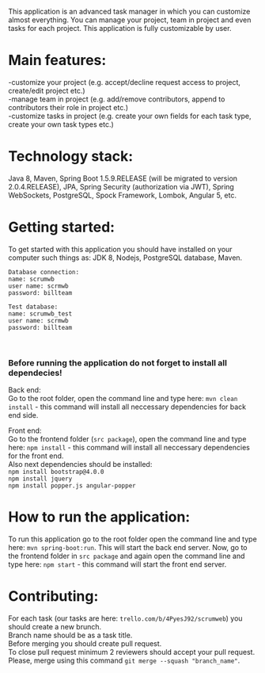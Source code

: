 This application is an advanced task manager in which you can customize almost everything. You can manage your project, team in project and even tasks for each project. This application is fully customizable by user.

# **Main features:** <br/>
-customize your project (e.g. accept/decline request access to project, create/edit project etc.)<br/>
-manage team in project (e.g. add/remove contributors, append to contributors their role in project etc.)<br/>
-customize tasks in project (e.g. create your own fields for each task type, create your own task types etc.)<br/>

# **Technology stack:**<br/>
Java 8, Maven, Spring Boot 1.5.9.RELEASE (will be migrated to version 2.0.4.RELEASE), JPA, Spring Security (authorization via JWT), Spring WebSockets, PostgreSQL, Spock Framework, Lombok, Angular 5, etc.

# **Getting started:** <br/>
To get started with this application you should have installed on your computer such things as: JDK 8, Nodejs, PostgreSQL database, Maven. <br/>

    Database connection:
    name: scrumwb
    user name: scrmwb
    password: billteam
  
    Test database:
    name: scrumwb_test
    user name: scrmwb
    password: billteam
<br/>

### **Before running the application do not forget to install all dependecies!<br/>**

Back end:<br/>
Go to the root folder, open the command line and type here: `mvn clean install` - this command will install all neccessary dependencies for back end side.

Front end:<br/>
Go to the frontend folder (`src package`), open the command line and type here: `npm install` - this command will install all neccessary dependencies for the front end. 
<br/> Also next dependencies should be installed: <br/>
`npm install bootstrap@4.0.0`<br/>
`npm install jquery`<br/>
`npm install popper.js angular-popper`<br/>

# **How to run the application**:<br/>
To run this application go to the root folder open the command line and type here: `mvn spring-boot:run`. This will start the back end server. Now, go to the frontend folder in `src package` and again open the command line and type here: `npm start` - this command will start the front end server.
<br/>

# **Contributing:**<br/>
For each task (our tasks are here: `trello.com/b/4PyesJ92/scrumweb`) you should create a new brunch.<br/>
Branch name should be as a task title.<br/>
Before merging you should create pull request.<br/>
To close pull request minimum 2 reviewers should accept your pull request.<br/>
Please, merge using this command `git merge --squash "branch_name"`.<br/>
